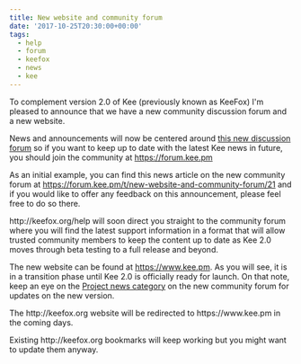 ```yaml
---
title: New website and community forum
date: '2017-10-25T20:30:00+00:00'
tags:
  - help
  - forum
  - keefox
  - news
  - kee
---
```

<p>To complement version 2.0 of Kee (previously known as KeeFox) I'm pleased to announce that we have a new community discussion forum and a new website.</p>

<p>News and announcements will now be centered around <a href="https://forum.kee.pm">this new discussion forum</a> so if you want to keep up to date with the latest Kee news in future, you should join the community at <a href="https://forum.kee.pm">https://forum.kee.pm</a></p>

<p>As an initial example, you can find this news article on the new community forum at <a href="https://forum.kee.pm/t/new-website-and-community-forum/21">https://forum.kee.pm/t/new-website-and-community-forum/21</a> and if you would like to offer any feedback on this announcement, please feel free to do so there.</p>

<p>http://keefox.org/help will soon direct you straight to the community forum where you will find the latest support information in a format that will allow trusted community members to keep the content up to date as Kee 2.0 moves through beta testing to a full release and beyond.</p>

<p>The new website can be found at <a href="https://www.kee.pm">https://www.kee.pm</a>. As you will see, it is in a transition phase until Kee 2.0 is officially ready for launch. On that note, keep an eye on the <a href="https://forum.kee.pm/c/project-news">Project news category</a> on the new community forum for updates on the new version.</p>

<p>The http://keefox.org website will be redirected to https://www.kee.pm in the coming days.</p>

<p>Existing http://keefox.org bookmarks will keep working but you might want to update them anyway.</p>
